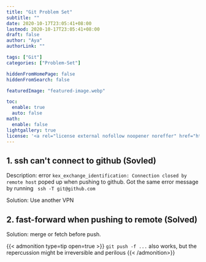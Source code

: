 ```yaml
---
title: "Git Problem Set"
subtitle: ""
date: 2020-10-17T23:05:41+08:00
lastmod: 2020-10-17T23:05:41+08:00
draft: false
author: "Aya"
authorLink: ""

tags: ["Git"]
categories: ["Problem-Set"]

hiddenFromHomePage: false
hiddenFromSearch: false

featuredImage: "featured-image.webp"

toc:
  enable: true
  auto: false
math:
  enable: false
lightgallery: true
license: '<a rel="license external nofollow noopener noreffer" href="https://creativecommons.org/licenses/by-nc/4.0/" target="_blank">CC BY-NC 4.0</a>'
---
```


<!--more-->
## 1. ssh can't connect to github (Sovled)

Description: error `kex_exchange_identification: Connection closed by remote host` poped up when pushing to github. Got the same error message by running ` ssh -T git@github.com` 

Solution: Use another VPN

## 2. fast-forward when pushing to remote (Solved)

Solution: merge or fetch before push.

{{< admonition type=tip open=true >}}
`git push -f ...` also  works, but the repercussion might be irreversible and perilous
{{< /admonition>}}
